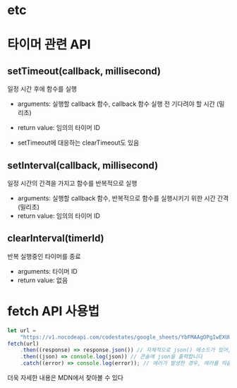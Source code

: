 # etc


# 타이머 관련 API

## setTimeout(callback, millisecond)

일정 시간 후에 함수를 실행

* arguments: 실행할 callback 함수, callback 함수 실행 전 기다려야 할 시간 (밀리초)
* return value: 임의의 타이머 ID

* setTimeout에 대응하는 clearTimeout도 있음




## setInterval(callback, millisecond)

일정 시간의 간격을 가지고 함수를 반복적으로 실행

* arguments: 실행할 callback 함수, 반복적으로 함수를 실행시키기 위한 시간 간격 (밀리초)
* return value: 임의의 타이머 ID


## clearInterval(timerId)

반복 실행중인 타이머를 종료

* arguments: 타이머 ID
* return value: 없음








# fetch API 사용법

```javascript
let url =
	"https://v1.nocodeapi.com/codestates/google_sheets/YbFMAAgOPgIwEXUU?tabId=최신뉴스";
fetch(url)
	.then((response) => response.json()) // 자체적으로 json() 메소드가 있어, 응답을 JSON 형태로 변환시켜서 다음 Promise로 전달합니다
	.then((json) => console.log(json)) // 콘솔에 json을 출력합니다
	.catch((error) => console.log(error)); // 에러가 발생한 경우, 에러를 띄웁니다
```

더욱 자세한 내용은 MDN에서 찾아볼 수 있다